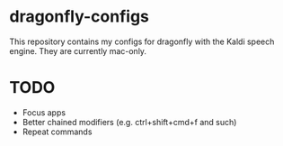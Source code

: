 # dragonfly-configs
This repository contains my configs for dragonfly with the Kaldi speech engine. They are currently mac-only.

# TODO
* Focus apps
* Better chained modifiers (e.g. ctrl+shift+cmd+f and such)  
* Repeat commands
